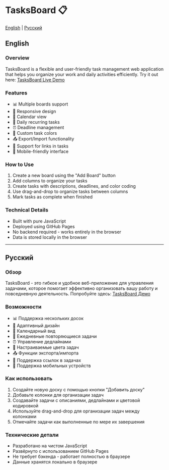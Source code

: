 # TasksBoard 📋

[English](#english) | [Русский](#русский)

## English

### Overview
TasksBoard is a flexible and user-friendly task management web application that helps you organize your work and daily activities efficiently. Try it out here: [TasksBoard Live Demo](https://virusalex.github.io/TasksBoard/)

### Features
- 📊 Multiple boards support
- 📱 Responsive design
- 📅 Calendar view
- 🔄 Daily recurring tasks
- ⏰ Deadline management
- 🎨 Custom task colors
- 📤 Export/Import functionality
- 🔗 Support for links in tasks
- 📱 Mobile-friendly interface

### How to Use
1. Create a new board using the "Add Board" button
2. Add columns to organize your tasks
3. Create tasks with descriptions, deadlines, and color coding
4. Use drag-and-drop to organize tasks between columns
5. Mark tasks as complete when finished

### Technical Details
- Built with pure JavaScript
- Deployed using GitHub Pages
- No backend required - works entirely in the browser
- Data is stored locally in the browser

---

## Русский

### Обзор
TasksBoard - это гибкое и удобное веб-приложение для управления задачами, которое помогает эффективно организовать вашу работу и повседневную деятельность. Попробуйте здесь: [TasksBoard Демо](https://virusalex.github.io/TasksBoard/)

### Возможности
- 📊 Поддержка нескольких досок
- 📱 Адаптивный дизайн
- 📅 Календарный вид
- 🔄 Ежедневные повторяющиеся задачи
- ⏰ Управление дедлайнами
- 🎨 Настраиваемые цвета задач
- 📤 Функции экспорта/импорта
- 🔗 Поддержка ссылок в задачах
- 📱 Поддержка мобильных устройств

### Как использовать
1. Создайте новую доску с помощью кнопки "Добавить доску"
2. Добавьте колонки для организации задач
3. Создавайте задачи с описаниями, дедлайнами и цветовой кодировкой
4. Используйте drag-and-drop для организации задач между колонками
5. Отмечайте задачи как выполненные по мере их завершения

### Технические детали
- Разработано на чистом JavaScript
- Развёрнуто с использованием GitHub Pages
- Не требует бэкенда - работает полностью в браузере
- Данные хранятся локально в браузере 